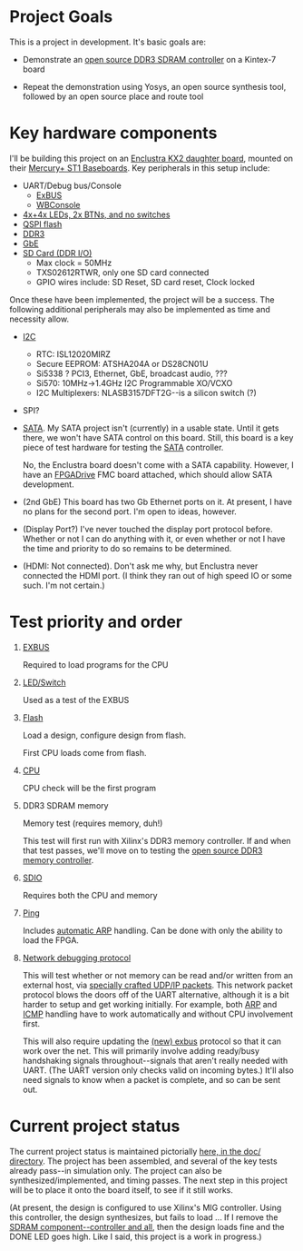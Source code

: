# Project Goals

This is a project in development.  It's basic goals are:

- Demonstrate an [open source DDR3 SDRAM
  controller](https://github.com/AngeloJacobo/DDR3_Controller) on a Kintex-7
  board

- Repeat the demonstration using Yosys, an open source synthesis tool,
  followed by an open source place and route tool

# Key hardware components

I'll be building this project on an [Enclustra KX2 daughter
board](https://www.enclustra.com/en/products/fpga-modules/mercury-kx2/),
mounted on their [Mercury+ ST1
Baseboards](https://www.enclustra.com/en/products/base-boards/mercury-st1/).
Key peripherals in this setup include:

- UART/Debug bus/Console
  - [ExBUS](rtl/exbus/exbuswb.v)
  - [WBConsole](rtl/exbus/wbconsole.v)
- [4x+4x LEDs, 2x BTNs, and no switches](rtl/spio.v)
- [QSPI flash](https://github.com/ZipCPU/qspiflash)
- [DDR3](https://github.com/AngeloJacobo/DDR3_Controller)
- [GbE](rtl/net/enetstream.v)
- [SD Card (DDR I/O)](https://github.com/ZipCPU/sdspi)
  - Max clock = 50MHz
  - TXS02612RTWR, only one SD card connected
  - GPIO wires include: SD Reset, SD card reset, Clock locked

Once these have been implemented, the project will be a success.  The following
additional peripherals may also be implemented as time and necessity allow.

- [I2C](https://github.com/ZipCPU/wbi2c)
  - RTC: ISL12020MIRZ
  - Secure EEPROM: ATSHA204A or DS28CN01U
  - Si5338 ? PCI3, Ethernet, GbE, broadcast audio, ???
  - Si570: 10MHz->1.4GHz I2C Programmable XO/VCXO
  - I2C Multiplexers: NLASB3157DFT2G--is a silicon switch (?)
- SPI?
- [SATA](https://github.com/ZipCPU/wbsata).  My SATA project isn't (currently)
  in a usable state.  Until it gets there, we won't have SATA control on this
  board.  Still, this board is a key piece of test hardware for testing the
  [SATA](https://github.com/ZipCPU/wbsata) controller.

  No, the Enclustra board doesn't come with a SATA capability.  However, I have
  an [FPGADrive](https://www.fpgadrive.com/) FMC board attached, which should
  allow SATA development.

- (2nd GbE)  This board has two Gb Ethernet ports on it.  At present, I have
  no plans for the second port.  I'm open to ideas, however.

- (Display Port?)  I've never touched the display port protocol before.
  Whether or not I can do anything with it, or even whether or not I have
  the time and priority to do so remains to be determined.

- (HDMI: Not connected).  Don't ask me why, but Enclustra never connected the
  HDMI port.  (I think they ran out of high speed IO or some such.  I'm not
  certain.)

# Test priority and order

1. [EXBUS](rtl/exbus/exwb.v)

   Required to load programs for the CPU

2. [LED/Switch](rtl/spio.v)

   Used as a test of the EXBUS

3. [Flash](rtl/qflexpress.v)

   Load a design, configure design from flash.

   First CPU loads come from flash.

4. [CPU](https://github.com/ZipCPU/zipcpu)

   CPU check will be the first program

5. DDR3 SDRAM memory

   Memory test (requires memory, duh!)

   This test will first run with Xilinx's DDR3 memory controller.  If and when
   that test passes, we'll move on to testing the [open source DDR3 memory
   controller]().

6. [SDIO](rtl/sdspi/sdio.v)

   Requires both the CPU and memory

7. [Ping](rtl/proto/icmpecho.v)

   Includes [automatic ARP](rtl/proto/arp.v) handling.
   Can be done with only the ability to load the FPGA.

8. [Network debugging protocol](rtl/proto/netdebug.v)

   This will test whether or not memory can be read and/or written from an
   external host, via [specially crafted UDP/IP
   packets](https://zipcpu.com/blog/2022/08/24/protocol-design.html).
   This network packet protocol blows the doors off of the UART alternative,
   although it is a bit harder to setup and get working initially.  For
   example, both [ARP](rtl/proto/arp.v) and [ICMP](rtl/proto/icmpecho.v)
   handling have to work automatically and without CPU involvement first.

   This will also require updating the [(new) exbus](rtl/exbus) protocol so
   that it can work over the net.  This will primarily involve adding
   ready/busy handshaking signals throughout--signals that aren't really
   needed with UART.  (The UART version only checks valid on incoming bytes.)
   It'll also need signals to know when a packet is complete, and so can be
   sent out.

# Current project status

The current project status is maintained pictorially [here, in the doc/
directory](doc/kimos-busblocks.png).  The project has been assembled, and
several of the key tests already pass--in simulation only.  The project can
also be synthesized/implemented, and timing passes.  The next step in this
project will be to place it onto the board itself, to see if it still works.

(At present, the design is configured to use Xilinx's MIG controller.  Using
this controller, the design synthesizes, but fails to load ...  If I remove the
[SDRAM component--controller and all](autodata/sdram.txt), then the design
loads fine and the DONE LED goes high.  Like I said, this project is a work in
progress.)
